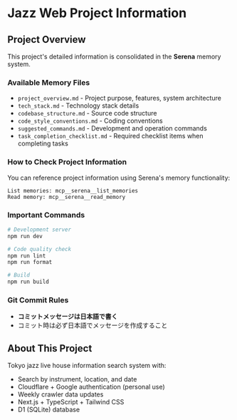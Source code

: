 # Jazz Web Project Information

## Project Overview
This project's detailed information is consolidated in the **Serena** memory system.

### Available Memory Files
- `project_overview.md` - Project purpose, features, system architecture
- `tech_stack.md` - Technology stack details
- `codebase_structure.md` - Source code structure
- `code_style_conventions.md` - Coding conventions
- `suggested_commands.md` - Development and operation commands
- `task_completion_checklist.md` - Required checklist items when completing tasks

### How to Check Project Information
You can reference project information using Serena's memory functionality:
```
List memories: mcp__serena__list_memories
Read memory: mcp__serena__read_memory
```

### Important Commands
```bash
# Development server
npm run dev

# Code quality check
npm run lint
npm run format

# Build
npm run build
```

### Git Commit Rules
- **コミットメッセージは日本語で書く**
- コミット時は必ず日本語でメッセージを作成すること

## About This Project
Tokyo jazz live house information search system with:
- Search by instrument, location, and date
- Cloudflare + Google authentication (personal use)
- Weekly crawler data updates
- Next.js + TypeScript + Tailwind CSS
- D1 (SQLite) database